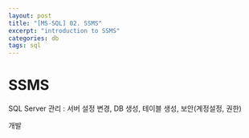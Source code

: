 ```yaml
---
layout: post
title: "[MS-SQL] 02. SSMS"
excerpt: "introduction to SSMS"
categories: db
tags: sql
---
```


# SSMS

SQL Server 관리 : 서버 설정 변경, DB 생성, 테이블 생성, 보안(계정설정, 권한)

개발

